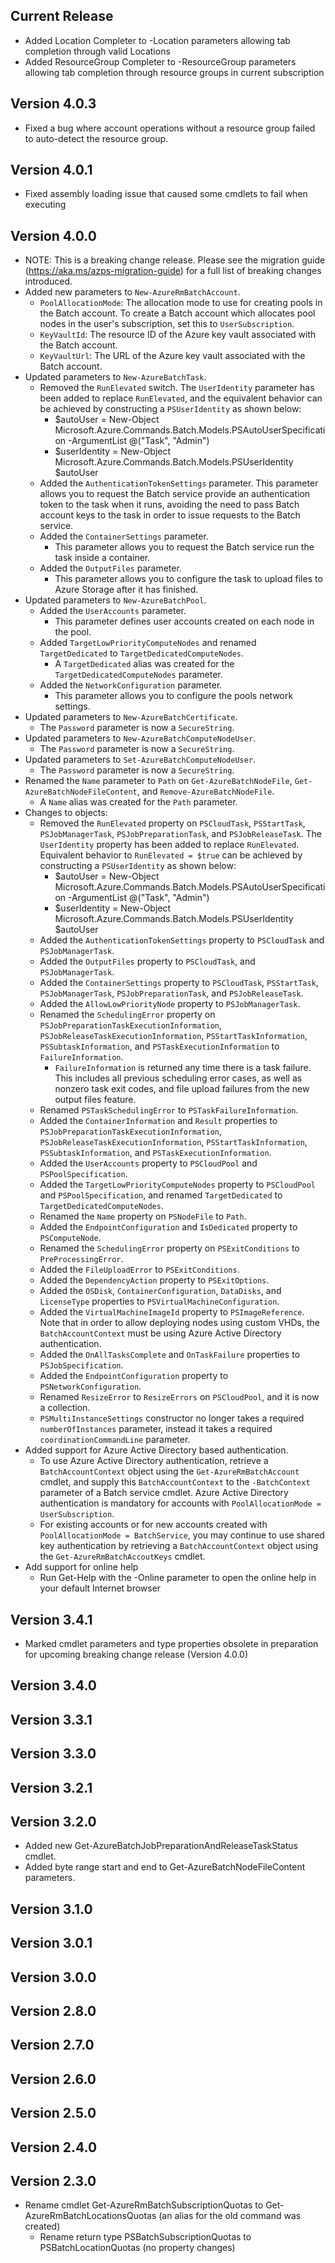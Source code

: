 <!--
    Please leave this section at the top of the change log.

    Changes for the current release should go under the section titled "Current Release", and should adhere to the following format:

    ## Current Release
    * Overview of change #1
        - Additional information about change #1
    * Overview of change #2
        - Additional information about change #2
        - Additional information about change #2
    * Overview of change #3
    * Overview of change #4
        - Additional information about change #4

    ## YYYY.MM.DD - Version X.Y.Z (Previous Release)
    * Overview of change #1
        - Additional information about change #1
-->
## Current Release
* Added Location Completer to -Location parameters allowing tab completion through valid Locations
* Added ResourceGroup Completer to -ResourceGroup parameters allowing tab completion through resource groups in current subscription

## Version 4.0.3
* Fixed a bug where account operations without a resource group failed to auto-detect the resource group.

## Version 4.0.1
* Fixed assembly loading issue that caused some cmdlets to fail when executing

## Version 4.0.0
* NOTE: This is a breaking change release. Please see the migration guide (https://aka.ms/azps-migration-guide) for a full list of breaking changes introduced.
* Added new parameters to `New-AzureRmBatchAccount`.
    - `PoolAllocationMode`: The allocation mode to use for creating pools in the Batch account. To create a Batch account which allocates pool nodes in the user's subscription, set this to `UserSubscription`.
    - `KeyVaultId`: The resource ID of the Azure key vault associated with the Batch account.
    - `KeyVaultUrl`: The URL of the Azure key vault associated with the Batch account.
* Updated parameters to `New-AzureBatchTask`.
    - Removed the `RunElevated` switch. The `UserIdentity` parameter has been added to replace `RunElevated`, and the equivalent behavior can be achieved by constructing a `PSUserIdentity` as shown below:
        - $autoUser = New-Object Microsoft.Azure.Commands.Batch.Models.PSAutoUserSpecification -ArgumentList @("Task", "Admin")
        - $userIdentity = New-Object Microsoft.Azure.Commands.Batch.Models.PSUserIdentity $autoUser
    - Added the `AuthenticationTokenSettings` parameter. This parameter allows you to request the Batch service provide an authentication token to the task when it runs, avoiding the need to pass Batch account keys to the task in order to issue requests to the Batch service.
    - Added the `ContainerSettings` parameter.
        - This parameter allows you to request the Batch service run the task inside a container.
    - Added the `OutputFiles` parameter.
        - This parameter allows you to configure the task to upload files to Azure Storage after it has finished.
* Updated parameters to `New-AzureBatchPool`.
    - Added the `UserAccounts` parameter.
        - This parameter defines user accounts created on each node in the pool.
    - Added `TargetLowPriorityComputeNodes` and renamed `TargetDedicated` to `TargetDedicatedComputeNodes`.
        - A `TargetDedicated` alias was created for the `TargetDedicatedComputeNodes` parameter.
    - Added the `NetworkConfiguration` parameter.
        - This parameter allows you to configure the pools network settings.
* Updated parameters to `New-AzureBatchCertificate`.
    - The `Password` parameter is now a `SecureString`.
* Updated parameters to `New-AzureBatchComputeNodeUser`.
    - The `Password` parameter is now a `SecureString`.
* Updated parameters to `Set-AzureBatchComputeNodeUser`.
    - The `Password` parameter is now a `SecureString`.
* Renamed the `Name` parameter to `Path` on `Get-AzureBatchNodeFile`, `Get-AzureBatchNodeFileContent`, and `Remove-AzureBatchNodeFile`.
    - A `Name` alias was created for the `Path` parameter.
* Changes to objects:
    - Removed the `RunElevated` property on `PSCloudTask`, `PSStartTask`, `PSJobManagerTask`, `PSJobPreparationTask`, and `PSJobReleaseTask`. The `UserIdentity` property has been added to replace `RunElevated`. Equivalent behavior to `RunElevated = $true` can be achieved by constructing a `PSUserIdentity` as shown below:
        - $autoUser = New-Object Microsoft.Azure.Commands.Batch.Models.PSAutoUserSpecification -ArgumentList @("Task", "Admin")
        - $userIdentity = New-Object Microsoft.Azure.Commands.Batch.Models.PSUserIdentity $autoUser
    - Added the `AuthenticationTokenSettings` property to `PSCloudTask` and `PSJobManagerTask`.
    - Added the `OutputFiles` property to `PSCloudTask`, and `PSJobManagerTask`.
    - Added the `ContainerSettings` property to `PSCloudTask`, `PSStartTask`, `PSJobManagerTask`, `PSJobPreparationTask`, and `PSJobReleaseTask`.
    - Added the `AllowLowPriorityNode` property to `PSJobManagerTask`.
    - Renamed the `SchedulingError` property on `PSJobPreparationTaskExecutionInformation`, `PSJobReleaseTaskExecutionInformation`, `PSStartTaskInformation`, `PSSubtaskInformation`, and `PSTaskExecutionInformation` to `FailureInformation`.
        - `FailureInformation` is returned any time there is a task failure. This includes all previous scheduling error cases, as well as nonzero task exit codes, and file upload failures from the new output files feature.
    - Renamed `PSTaskSchedulingError` to `PSTaskFailureInformation`.
    - Added the `ContainerInformation` and `Result` properties to `PSJobPreparationTaskExecutionInformation`, `PSJobReleaseTaskExecutionInformation`, `PSStartTaskInformation`, `PSSubtaskInformation`, and `PSTaskExecutionInformation`.
    - Added the `UserAccounts` property to `PSCloudPool` and `PSPoolSpecification`.
    - Added the `TargetLowPriorityComputeNodes` property to `PSCloudPool` and `PSPoolSpecification`, and renamed `TargetDedicated` to `TargetDedicatedComputeNodes`.
    - Renamed the `Name` property on `PSNodeFile` to `Path`.
    - Added the `EndpointConfiguration` and `IsDedicated` property to `PSComputeNode`.
    - Renamed the `SchedulingError` property on `PSExitConditions` to `PreProcessingError`.
    - Added the `FileUploadError` to `PSExitConditions`.
    - Added the `DependencyAction` property to `PSExitOptions`.
    - Added the `OSDisk`, `ContainerConfiguration`, `DataDisks`, and `LicenseType` properties to `PSVirtualMachineConfiguration`.
    - Added the `VirtualMachineImageId` property to `PSImageReference`. Note that in order to allow deploying nodes using custom VHDs, the `BatchAccountContext` must be using Azure Active Directory authentication.
    - Added the `OnAllTasksComplete` and `OnTaskFailure` properties to `PSJobSpecification`.
    - Added the `EndpointConfiguration` property to `PSNetworkConfiguration`.
    - Renamed `ResizeError` to `ResizeErrors` on `PSCloudPool`, and it is now a collection.
    - `PSMultiInstanceSettings` constructor no longer takes a required `numberOfInstances` parameter, instead it takes a required `coordinationCommandLine` parameter.
* Added support for Azure Active Directory based authentication.
    - To use Azure Active Directory authentication, retrieve a `BatchAccountContext` object using the `Get-AzureRmBatchAccount` cmdlet, and supply this `BatchAccountContext` to the `-BatchContext` parameter of a Batch service cmdlet. Azure Active Directory authentication is mandatory for accounts with `PoolAllocationMode = UserSubscription`.
    - For existing accounts or for new accounts created with `PoolAllocationMode = BatchService`, you may continue to use shared key authentication by retrieving a `BatchAccountContext` object using the `Get-AzureRmBatchAccoutKeys` cmdlet.
* Add support for online help
    - Run Get-Help with the -Online parameter to open the online help in your default Internet browser
    
## Version 3.4.1
 - Marked cmdlet parameters and type properties obsolete in 
   preparation for upcoming breaking change release (Version 4.0.0)

## Version 3.4.0

## Version 3.3.1

## Version 3.3.0

## Version 3.2.1

## Version 3.2.0
- Added new Get-AzureBatchJobPreparationAndReleaseTaskStatus cmdlet.
- Added byte range start and end to Get-AzureBatchNodeFileContent parameters.

## Version 3.1.0

## Version 3.0.1

## Version 3.0.0

## Version 2.8.0

## Version 2.7.0

## Version 2.6.0

## Version 2.5.0

## Version 2.4.0

## Version 2.3.0
* Rename cmdlet Get-AzureRmBatchSubscriptionQuotas to Get-AzureRmBatchLocationsQuotas (an alias for the old command was created)
    - Rename return type PSBatchSubscriptionQuotas to PSBatchLocationQuotas (no property changes)
